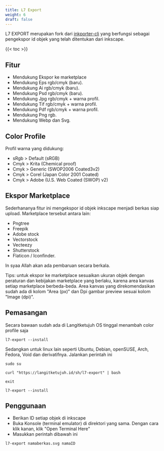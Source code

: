 ```yaml
---
title: L7 Export
weight: 6
draft: false
---
```


L7 EXPORT merupakan fork dari [inkporter-cli](https://github.com/raniaamina/inkporter/blob/master/source/inkporter/inkporter) yang berfungsi sebagai pengekspor id objek yang telah ditentukan dari inkscape.

{{< toc >}}

## Fitur

* Mendukung Ekspor ke marketplace
* Mendukung Eps rgb/cmyk (baru).
* Mendukung Ai rgb/cmyk (baru).
* Mendukung Psd rgb/cmyk (baru).
* Mendukung Jpg rgb/cmyk + warna profil.
* Mendukung Tif rgb/cmyk + warna profil.
* Mendukung Pdf rgb/cmyk + warna profil.
* Mendukung Png rgb.
* Mendukung Webp dan Svg.

## Color Profile

Profil warna yang didukung:

* sRgb > Default    (sRGB)
* Cmyk > Krita      (Chemical proof)
* Cmyk > Generic    (SWOP2006 Coated3v2)
* Cmyk > Corel      (Japan Color 2001 Coated)
* Cmyk > Adobe      (U.S. Web Coated (SWOP) v2)

## Ekspor Marketplace

Sederhananya fitur ini mengekspor id objek inkscape menjadi berkas siap upload. Marketplace tersebut antara lain:

* Pngtree
* Freepik
* Adobe stock
* Vectorstock
* Vecteezy
* Shutterstock
* Flaticon / Iconfinder.

In syaa Allah akan ada pembaruan secara berkala.

Tips: untuk ekspor ke marketplace sesuaikan ukuran objek dengan peraturan dan kebijakan marketplace yang berlaku, karena area kanvas setiap marketplace berbeda-beda. Area kanvas yang direkomendasikan sudah ada di kolom "Area (px)" dan Dpi gambar preview sesuai kolom "Image (dpi)". 

## Pemasangan

Secara bawaan sudah ada di Langitketujuh OS tinggal menambah color profile saja

```shell
l7-export --install
```

Sedangkan untuk linux lain seperti Ubuntu, Debian, openSUSE, Arch, Fedora, Void dan derivatifnya. Jalankan perintah ini

```shell
sudo su

curl "https://langitketujuh.id/sh/l7-export" | bash

exit

l7-export --install
```

## Penggunaan

- Berikan ID setiap objek di inkscape
- Buka Konsole (terminal emulator) di direktori yang sama. Dengan cara klik kanan, klik "Open Terminal Here"
- Masukkan perintah dibawah ini

```shell
l7-export namaberkas.svg namaID
```
